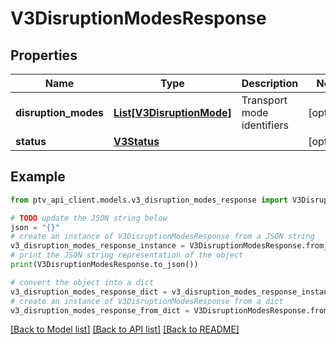 # V3DisruptionModesResponse


## Properties

Name | Type | Description | Notes
------------ | ------------- | ------------- | -------------
**disruption_modes** | [**List[V3DisruptionMode]**](V3DisruptionMode.md) | Transport mode identifiers | [optional] 
**status** | [**V3Status**](V3Status.md) |  | [optional] 

## Example

```python
from ptv_api_client.models.v3_disruption_modes_response import V3DisruptionModesResponse

# TODO update the JSON string below
json = "{}"
# create an instance of V3DisruptionModesResponse from a JSON string
v3_disruption_modes_response_instance = V3DisruptionModesResponse.from_json(json)
# print the JSON string representation of the object
print(V3DisruptionModesResponse.to_json())

# convert the object into a dict
v3_disruption_modes_response_dict = v3_disruption_modes_response_instance.to_dict()
# create an instance of V3DisruptionModesResponse from a dict
v3_disruption_modes_response_from_dict = V3DisruptionModesResponse.from_dict(v3_disruption_modes_response_dict)
```
[[Back to Model list]](../README.md#documentation-for-models) [[Back to API list]](../README.md#documentation-for-api-endpoints) [[Back to README]](../README.md)


